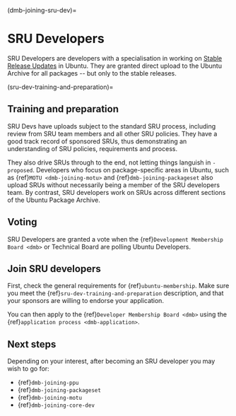 (dmb-joining-sru-dev)=
# SRU Developers

SRU Developers are developers with a specialisation in working on [Stable Release Updates](https://documentation.ubuntu.com/sru/en/latest/) in Ubuntu.
They are granted direct upload to the Ubuntu Archive for all packages -- but only to the stable releases.


(sru-dev-training-and-preparation)=
## Training and preparation

SRU Devs have uploads subject to the standard SRU process, including review from SRU team members and all other SRU policies.
They have a good track record of sponsored SRUs, thus demonstrating an understanding of SRU policies, requirements and process.

They also drive SRUs through to the end, not letting things languish in `-proposed`.
Developers who focus on package-specific areas in Ubuntu, such as {ref}`MOTU <dmb-joining-motu>` and {ref}`dmb-joining-packageset` also upload SRUs without necessarily being a member of the SRU developers team.
By contrast, SRU developers work on SRUs across different sections of the Ubuntu Package Archive.


## Voting

SRU Developers are granted a vote when the {ref}`Development Membership Board <dmb>` or Technical Board are polling Ubuntu Developers.


## Join SRU developers

First, check the general requirements for {ref}`ubuntu-membership`.
Make sure you meet the {ref}`sru-dev-training-and-preparation` description, and that your sponsors are willing to endorse your application.

You can then apply to the {ref}`Developer Membership Board <dmb>` using the {ref}`application process <dmb-application>`.


## Next steps

Depending on your interest, after becoming an SRU developer you may wish to go for:

* {ref}`dmb-joining-ppu`
* {ref}`dmb-joining-packageset`
* {ref}`dmb-joining-motu`
* {ref}`dmb-joining-core-dev`
